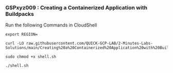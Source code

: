 ### GSPxyz009 :  Creating a Containerized Application with Buildpacks 

Run the following Commands in CloudShell
```
export REGION=
```

```
curl -LO raw.githubusercontent.com/QUICK-GCP-LAB/2-Minutes-Labs-Solutions/main/Creating%20a%20Containerized%20Application%20with%20Buildpacks/shell.sh

sudo chmod +x shell.sh

./shell.sh
```
